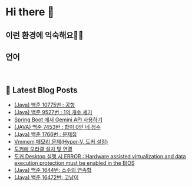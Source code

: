 # Hi there 👋

## 이런 환경에 익숙해요✍🏼

## 언어

<p>
  <img alt="" src= "https://img.shields.io/badge/JavaScript-F7DF1E?style=flat-square&logo=JavaScript&logoColor=white"/> 
  <img alt="" src= "https://img.shields.io/badge/TypeScript-black?logo=typescript&logoColor=blue"/>
</p>

## 📕 Latest Blog Posts

<ul><li><a href='https://itream.tistory.com/16' target='_blank'>(Java) 백준 10775번 : 공항</a></li><li><a href='https://itream.tistory.com/15' target='_blank'>(Java) 백준 9527번 : 1의 개수 세기</a></li><li><a href='https://itream.tistory.com/14' target='_blank'>Spring Boot 에서 Gemini API 사용하기</a></li><li><a href='https://itream.tistory.com/13' target='_blank'>(JAVA) 백준 7453번 : 합이 0인 네 정수</a></li><li><a href='https://itream.tistory.com/12' target='_blank'>(Java) 백준 1766번 : 문제집</a></li><li><a href='https://itream.tistory.com/11' target='_blank'>Vmmem 메모리 문제(Hyper-V, 도커 설정)</a></li><li><a href='https://itream.tistory.com/10' target='_blank'>도커에 오라클 설치 및 연결</a></li><li><a href='https://itream.tistory.com/9' target='_blank'>도커 Desktop 실행 시 ERROR : Hardware assisted virtualization and data execution protection must be enabled in the BIOS</a></li><li><a href='https://itream.tistory.com/5' target='_blank'>(Java) 백준 1644번: 소수의 연속합</a></li><li><a href='https://itream.tistory.com/4' target='_blank'>(Java) 백준 16472번: 고냥이</a></li></ul>